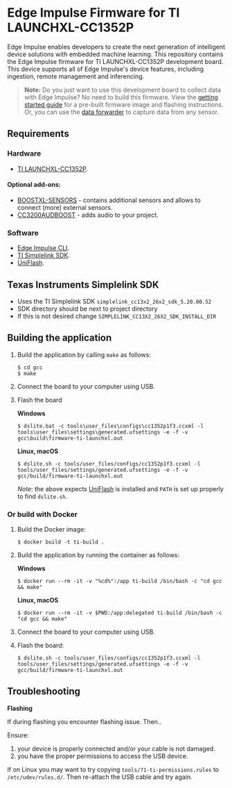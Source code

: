 # Edge Impulse Firmware for TI LAUNCHXL-CC1352P

Edge Impulse enables developers to create the next generation of intelligent device solutions with embedded machine learning. This repository contains the Edge Impulse firmware for TI LAUNCHXL-CC1352P development board. This device supports all of Edge Impulse's device features, including ingestion, remote management and inferencing.

> **Note:** Do you just want to use this development board to collect data with Edge Impulse? No need to build this firmware. View the [getting started guide](https://docs.edgeimpulse.com/docs/ti-launchxl) for a pre-built firmware image and flashing instructions. Or, you can use the [data forwarder](https://docs.edgeimpulse.com/docs/cli-data-forwarder) to capture data from any sensor.

## Requirements

### Hardware

* [TI LAUNCHXL-CC1352P](https://www.ti.com/tool/LAUNCHXL-CC1352P).

#### Optional add-ons:

* [BOOSTXL-SENSORS](https://www.ti.com/tool/BOOSTXL-SENSORS) - contains additional sensors and allows to connect (more) external sensors.
* [CC3200AUDBOOST](https://www.ti.com/tool/CC3200AUDBOOST) - adds audio to your project.

### Software

* [Edge Impulse CLI](https://docs.edgeimpulse.com/docs/cli-installation).
* [TI Simplelink SDK](https://www.ti.com/tool/download/SIMPLELINK-CC13X2-26X2-SDK).
* [UniFlash](https://www.ti.com/tool/UNIFLASH).

## Texas Instruments Simplelink SDK

- Uses the TI Simplelink SDK `simplelink_cc13x2_26x2_sdk_5.20.00.52`
- SDK directory should be next to project directory
- If this is not desired change `SIMPLELINK_CC13X2_26X2_SDK_INSTALL_DIR`

## Building the application

1. Build the application by calling `make` as follows:

    ```
    $ cd gcc
    $ make
    ```
1. Connect the board to your computer using USB.
1. Flash the board

    **Windows**

    ```
    $ dslite.bat -c tools\user_files\configs\cc1352p1f3.ccxml -l tools\user_files\settings\generated.ufsettings -e -f -v gcc\build\firmware-ti-launchxl.out
    ```

    **Linux, macOS**

    ```
    $ dslite.sh -c tools/user_files/configs/cc1352p1f3.ccxml -l tools/user_files/settings/generated.ufsettings -e -f -v gcc/build/firmware-ti-launchxl.out
    ```

    *Note*: the above expects [UniFlash](https://www.ti.com/tool/UNIFLASH) is installed and `PATH` is set up properly to find `dslite.sh`.

### Or build with Docker

1. Build the Docker image:
    ```
    $ docker build -t ti-build .
    ```
1. Build the application by running the container as follows:

    **Windows**

    ```
    $ docker run --rm -it -v "%cd%":/app ti-build /bin/bash -c "cd gcc && make"
    ```

    **Linux, macOS**

    ```
    $ docker run --rm -it -v $PWD:/app:delegated ti-build /bin/bash -c "cd gcc && make"
    ```

1. Connect the board to your computer using USB.
1. Flash the board:

    ```
    $ dslite.sh -c tools/user_files/configs/cc1352p1f3.ccxml -l tools/user_files/settings/generated.ufsettings -e -f -v gcc/build/firmware-ti-launchxl.out
    ```

## Troubleshooting

**Flashing**

If during flashing you encounter flashing issue. Then..

Ensure:

1. your device is properly connected and/or your cable is not damaged.
2. you have the proper permissions to access the USB device.

If on Linux you may want to try copying `tools/71-ti-permissions.rules` to `/etc/udev/rules.d/`. Then re-attach the USB cable and try again.
